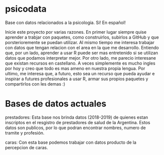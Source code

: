 # psicodata
Base con datos relacionados a la psicologia. Si! En español!

Inicie este proyecto por varias razones. En primer lugar siempre quise aprender a trabjar con paquetes,
como construirlos, subirlos a GitHub y que porsterioremente se puedan utilizar.
Al mismo tiempo me interesa trabajar con datos que tengan relacion con el area en la que me desarrollo. 
Entiendo que, por un lado, aprender a usar R puede ser mas entretenido si se utilizan datos que podamos interpretar mejor. 
Por otro lado, me parecio interesane que existan recursos en castellano. A veces simplemente es mucho ingles por hoy y creo
que todo es mas ameno en nuestra propia lengua. Por ultimo, me interesa que, a futuro, esto sea un recurso que pueda 
ayudar e inspirar a futures profesionales a usar R, armar sus propios paquetes y compartirlos con les demas :)


# Bases de datos actuales

prestadores: Esta base nos brinda datos (2018-2019) de quienes estan inscriptos en el resgistro de prestadores de salud de la Argentina.
            Estos datos son publicos, por lo que podran encontrar nombres, numero de tramite y profesión.
            
caras: Con esta base podemos trabajar con datos producto de la percepcion de caras.
